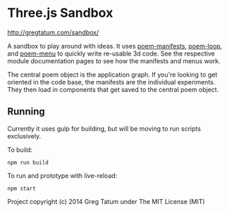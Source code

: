 # Three.js Sandbox

http://gregtatum.com/sandbox/

A sandbox to play around with ideas. It uses [poem-manifests](https://www.npmjs.com/package/poem-manifests), [poem-loop](https://www.npmjs.com/package/poem-loop), and [poem-menu](https://www.npmjs.com/package/poem-menu) to quickly write re-usable 3d code. See the respective module documentation pages to see how the manifests and menus work.

The central poem object is the application graph. If you're looking to get oriented in the code base, the manifests are the individual experiments. They then load in components that get saved to the central poem object.

## Running

Currently it uses gulp for building, but will be moving to run scripts exclusively.

To build:

	npm run build

To run and prototype with live-reload:

	npm start

Project copyright (c) 2014 Greg Tatum under The MIT License (MIT)
